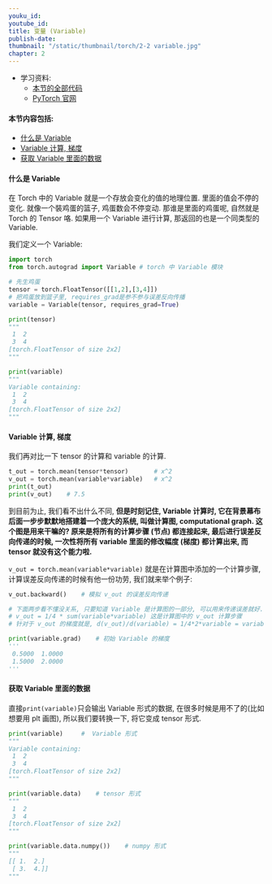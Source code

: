 ```yaml
---
youku_id:
youtube_id:
title: 变量 (Variable)
publish-date:
thumbnail: "/static/thumbnail/torch/2-2 variable.jpg"
chapter: 2
---
```


* 学习资料:
  * [本节的全部代码](https://github.com/MorvanZhou/tutorials/blob/master/pytorchTUT/02_variable.py)
  * [PyTorch 官网](http://pytorch.org/)


#### 本节内容包括:

* [什么是 Variable](#variable)
* [Variable 计算, 梯度](#grad)
* [获取 Variable 里面的数据](#data)

<h4 class="tut-h4-pad" id="variable">什么是 Variable</h4>

在 Torch 中的 Variable 就是一个存放会变化的值的地理位置. 里面的值会不停的变化. 就像一个裝鸡蛋的篮子,
鸡蛋数会不停变动. 那谁是里面的鸡蛋呢, 自然就是 Torch 的 Tensor 咯. 如果用一个 Variable 进行计算, 那返回的也是一个同类型的 Variable.

我们定义一个 Variable:

```python
import torch
from torch.autograd import Variable # torch 中 Variable 模块

# 先生鸡蛋
tensor = torch.FloatTensor([[1,2],[3,4]])
# 把鸡蛋放到篮子里, requires_grad是参不参与误差反向传播
variable = Variable(tensor, requires_grad=True)

print(tensor)
"""
 1  2
 3  4
[torch.FloatTensor of size 2x2]
"""

print(variable)
"""
Variable containing:
 1  2
 3  4
[torch.FloatTensor of size 2x2]
"""
```



<h4 class="tut-h4-pad" id="grad">Variable 计算, 梯度</h4>

我们再对比一下 tensor 的计算和 variable 的计算.

```python
t_out = torch.mean(tensor*tensor)       # x^2
v_out = torch.mean(variable*variable)   # x^2
print(t_out)
print(v_out)    # 7.5
```

到目前为止, 我们看不出什么不同, **但是时刻记住, Variable 计算时, 它在背景幕布后面一步步默默地搭建着一个庞大的系统,
叫做计算图, computational graph. 这个图是用来干嘛的? 原来是将所有的计算步骤 (节点) 都连接起来,
最后进行误差反向传递的时候, 一次性将所有 variable 里面的修改幅度 (梯度) 都计算出来, 而 tensor 就没有这个能力啦.**

`v_out = torch.mean(variable*variable)` 就是在计算图中添加的一个计算步骤, 计算误差反向传递的时候有他一份功劳,
我们就来举个例子:

```python
v_out.backward()    # 模拟 v_out 的误差反向传递

# 下面两步看不懂没关系, 只要知道 Variable 是计算图的一部分, 可以用来传递误差就好.
# v_out = 1/4 * sum(variable*variable) 这是计算图中的 v_out 计算步骤
# 针对于 v_out 的梯度就是, d(v_out)/d(variable) = 1/4*2*variable = variable/2

print(variable.grad)    # 初始 Variable 的梯度
'''
 0.5000  1.0000
 1.5000  2.0000
'''
```



<h4 class="tut-h4-pad" id="data">获取 Variable 里面的数据</h4>

直接`print(variable)`只会输出 Variable 形式的数据, 在很多时候是用不了的(比如想要用 plt 画图),
所以我们要转换一下, 将它变成 tensor 形式.

```python
print(variable)     #  Variable 形式
"""
Variable containing:
 1  2
 3  4
[torch.FloatTensor of size 2x2]
"""

print(variable.data)    # tensor 形式
"""
 1  2
 3  4
[torch.FloatTensor of size 2x2]
"""

print(variable.data.numpy())    # numpy 形式
"""
[[ 1.  2.]
 [ 3.  4.]]
"""
```